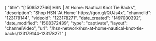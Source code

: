 {
    "title": "[1508522766] HSN | At Home: Nautical Knot Tie Backs",
    "description": "Shop HSN 'At Home' https:\/\/goo.gl\/QUJs4x",
    "channelid": "123179144",
    "videoid": "123178271",
    "date_created": "1497030392",
    "date_modified": "1508372439",
    "type": "captivate",
    "layout": "channelVideo",
    "url": "\/hsn-network\/hsn-at-home-nautical-knot-tie-backs\/123179144-123178271"
}